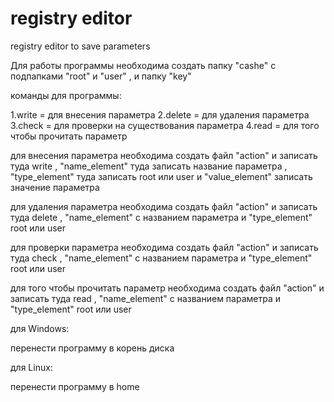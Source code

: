 # registry editor
registry editor to save parameters
<p>Для работы программы необходима создать папку "cashe" с подпапками "root" и "user" , и папку "key"</p>
<p>команды для программы:</p>
<p>
  1.write = для внесения параметра
  2.delete = для удаления параметра
  3.check = для проверки на существования параметра
  4.read = для того чтобы прочитать параметр
</p>

<p>для внесения параметра необходима создать файл "action" и записать туда write , "name_element" туда записать название параметра , "type_element" туда записать root или user и "value_element" записать значение параметра</p>

<p>для удаления параметра необходима создать файл "action" и записать туда delete , "name_element" с названием параметра и "type_element" root или user</p>

<p>для проверки параметра необходима создать файл "action" и записать туда check , "name_element" с названием параметра и "type_element" root или user</p>

<p>для того чтобы прочитать параметр необходима создать файл "action" и записать туда read , "name_element" с названием параметра и "type_element" root или user</p>

<p>для Windows:</p>
перенести программу в корень диска

<p>для Linux:</p>
перенести программу в home

